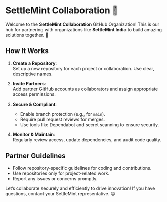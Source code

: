 # SettleMint Collaboration 🚀

Welcome to the **SettleMint Collaboration** GitHub Organization! This is our hub for partnering with organizations like **SettleMint India** to build amazing solutions together. 🎉

## How It Works
1. **Create a Repository**:  
   Set up a new repository for each project or collaboration. Use clear, descriptive names.  

2. **Invite Partners**:  
   Add partner GitHub accounts as collaborators and assign appropriate access permissions.  

3. **Secure & Compliant**:  
   - Enable branch protection (e.g., for `main`).  
   - Require pull request reviews for merges.  
   - Use tools like Dependabot and secret scanning to ensure security.  

4. **Monitor & Maintain**:  
   Regularly review access, update dependencies, and audit code quality.  

## Partner Guidelines  
- Follow repository-specific guidelines for coding and contributions.  
- Use repositories only for project-related work.  
- Report any issues or concerns promptly.  

Let’s collaborate securely and efficiently to drive innovation! If you have questions, contact your SettleMint representative. 😊  
